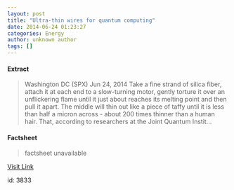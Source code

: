 ```yaml
---
layout: post
title: "Ultra-thin wires for quantum computing"
date: 2014-06-24 01:23:27
categories: Energy
author: unknown author
tags: []
---
```



#### Extract
>Washington DC (SPX) Jun 24, 2014 Take a fine strand of silica fiber, attach it at each end to a slow-turning motor, gently torture it over an unflickering flame until it just about reaches its melting point and then pull it apart. The middle will thin out like a piece of taffy until it is less than half a micron across - about 200 times thinner than a human hair. That, according to researchers at the Joint Quantum Instit...

#### Factsheet
>factsheet unavailable

[Visit Link](http://www.spacemart.com/reports/Ultra_thin_wires_for_quantum_computing_999.html)

id:    3833


